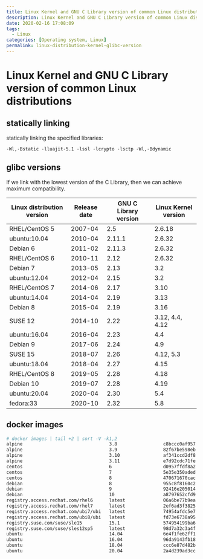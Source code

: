 ```yaml
---
title: Linux Kernel and GNU C Library version of common Linux distributions
description: Linux Kernel and GNU C Library version of common Linux distributions
date: 2020-02-16 17:08:09
tags:
  - Linux
categories: [Operating system, Linux]
permalink: linux-distribution-kernel-glibc-version
---
```


# Linux Kernel and GNU C Library version of common Linux distributions

## statically linking

statically linking the specified libraries:

    -Wl,-Bstatic -lluajit-5.1 -lssl -lcrypto -lsctp -Wl,-Bdynamic

## glibc versions

If we link with the lowest version of the C Library, then we can achieve maximum compatibility.

Linux distribution version | Release date   | GNU C Library version | Linux Kernel version
---------------------------|----------------|-----------------------|---------------------
RHEL/CentOS 5              | 2007-04        | 2.5                   | 2.6.18
ubuntu:10.04               | 2010-04        | 2.11.1                | 2.6.32
Debian 6                   | 2011-02        | 2.11.3                | 2.6.32
RHEL/CentOS 6              | 2010-11        | 2.12                  | 2.6.32
Debian 7                   | 2013-05        | 2.13                  | 3.2
ubuntu:12.04               | 2012-04        | 2.15                  | 3.2
RHEL/CentOS 7              | 2014-06        | 2.17                  | 3.10
ubuntu:14.04               | 2014-04        | 2.19                  | 3.13
Debian 8                   | 2015-04        | 2.19                  | 3.16
SUSE 12                    | 2014-10        | 2.22                  | 3.12, 4.4, 4.12
ubuntu:16.04               | 2016-04        | 2.23                  | 4.4
Debian 9                   | 2017-06        | 2.24                  | 4.9
SUSE 15                    | 2018-07        | 2.26                  | 4.12, 5.3
ubuntu:18.04               | 2018-04        | 2.27                  | 4.15
RHEL/CentOS 8              | 2019-05        | 2.28                  | 4.18
Debian 10                  | 2019-07        | 2.28                  | 4.19
ubuntu:20.04               | 2020-04        | 2.30                  | 5.4
fedora:33                  | 2020-10        | 2.32                  | 5.8

## docker images

```bash
# docker images | tail +2 | sort -V -k1,2
alpine                                3.8                 c8bccc0af957        3 weeks ago         4.41MB
alpine                                3.9                 82f67be598eb        3 weeks ago         5.53MB
alpine                                3.10                af341ccd2df8        3 weeks ago         5.56MB
alpine                                3.11                e7d92cdc71fe        4 weeks ago         5.59MB
centos                                6                   d0957ffdf8a2        11 months ago       194MB
centos                                7                   5e35e350aded        3 months ago        203MB
centos                                8                   470671670cac        4 weeks ago         237MB
debian                                8                   955c8f8160c2        2 weeks ago         129MB
debian                                9                   92416e205014        2 weeks ago         101MB
debian                                10                  a8797652cfd9        2 weeks ago         114MB
registry.access.redhat.com/rhel6      latest              06a6be77b9ea        4 weeks ago         200MB
registry.access.redhat.com/rhel7      latest              2ef6ad3f3825        3 weeks ago         205MB
registry.access.redhat.com/ubi7/ubi   latest              74954afdc5e7        3 weeks ago         205MB
registry.access.redhat.com/ubi8/ubi   latest              fd73e6738a95        3 weeks ago         231MB
registry.suse.com/suse/sle15          15.1                574954199ba6        2 weeks ago         114MB
registry.suse.com/suse/sles12sp5      latest              98d7a32c3a4f        45 hours ago        99.3MB
ubuntu                                14.04               6e4f1fe62ff1        2 months ago        197MB
ubuntu                                16.04               96da9143fb18        5 weeks ago         124MB
ubuntu                                18.04               ccc6e87d482b        5 weeks ago         64.2MB
ubuntu                                20.04               2a4d239ad3cc        5 weeks ago         73.4MB
```
